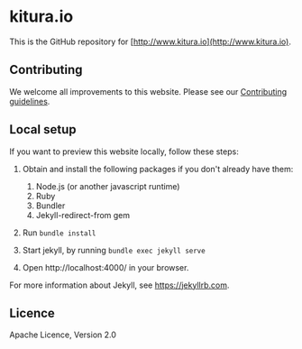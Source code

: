 # kitura.io
This is the GitHub repository for [http://www.kitura.io](http://www.kitura.io).

## Contributing
We welcome all improvements to this website.  Please see our [Contributing guidelines](CONTRIBUTING.md).


## Local setup
If you want to preview this website locally, follow these steps:

1. Obtain and install the following packages if you don't already have them: 
	1. Node.js (or another javascript runtime)
	2. Ruby
	2. Bundler
	3. Jekyll-redirect-from gem

2. Run `bundle install`

3. Start jekyll, by running `bundle exec jekyll serve`

4. Open http://localhost:4000/ in your browser.

For more information about Jekyll, see https://jekyllrb.com.


## Licence
Apache Licence, Version 2.0

